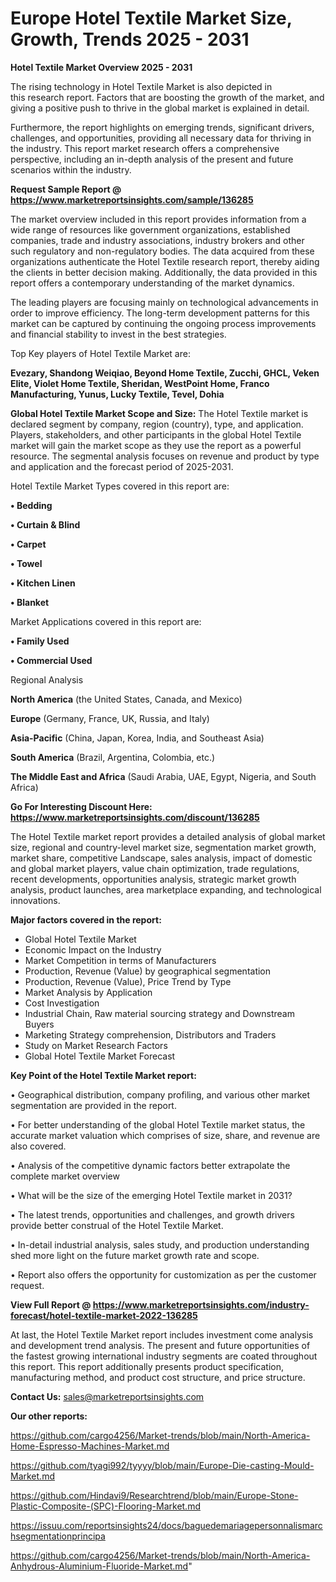  # Europe Hotel Textile Market Size, Growth, Trends 2025 - 2031

<Strong> Hotel Textile Market Overview 2025 - 2031</strong>

The rising technology in Hotel Textile Market is also depicted in this research report. Factors that are boosting the growth of the market, and giving a positive push to thrive in the global market is explained in detail.

Furthermore, the report highlights on emerging trends, significant drivers, challenges, and opportunities, providing all necessary data for thriving in the industry. This report market research offers a comprehensive perspective, including an in-depth analysis of the present and future scenarios within the industry.

<strong>Request Sample Report @ <a href=https://www.marketreportsinsights.com/sample/136285>https://www.marketreportsinsights.com/sample/136285</a></strong>

The market overview included in this report provides information from a wide range of resources like government organizations, established companies, trade and industry associations, industry brokers and other such regulatory and non-regulatory bodies. The data acquired from these organizations authenticate the Hotel Textile research report, thereby aiding the clients in better decision making. Additionally, the data provided in this report offers a contemporary understanding of the market dynamics.

The leading players are focusing mainly on technological advancements in order to improve efficiency. The long-term development patterns for this market can be captured by continuing the ongoing process improvements and financial stability to invest in the best strategies.

Top Key players of Hotel Textile Market are:

<strong>Evezary, Shandong Weiqiao, Beyond Home Textile, Zucchi, GHCL, Veken Elite, Violet Home Textile, Sheridan, WestPoint Home, Franco Manufacturing, Yunus, Lucky Textile, Tevel, Dohia</strong>

<strong><b>Global Hotel Textile Market Scope and Size:</b></strong>
The Hotel Textile market is declared segment by company, region (country), type, and application. Players, stakeholders, and other participants in the global Hotel Textile market will gain the market scope as they use the report as a powerful resource. The segmental analysis focuses on revenue and product by type and application and the forecast period of 2025-2031.

Hotel Textile Market Types covered in this report are:

<strong>• Bedding

• Curtain & Blind

• Carpet

• Towel

• Kitchen Linen

• Blanket</strong>

Market Applications covered in this report are:

<strong>• Family Used

• Commercial Used</strong> 

Regional Analysis

<strong>North America</strong> (the United States, Canada, and Mexico)

<strong>Europe</strong> (Germany, France, UK, Russia, and Italy)

<strong>Asia-Pacific</strong> (China, Japan, Korea, India, and Southeast Asia)

<strong>South America</strong> (Brazil, Argentina, Colombia, etc.)

<strong>The Middle East and Africa</strong> (Saudi Arabia, UAE, Egypt, Nigeria, and South Africa)

<strong>Go For Interesting Discount Here: <a href=https://www.marketreportsinsights.com/discount/136285>https://www.marketreportsinsights.com/discount/136285</a></strong>

The Hotel Textile market report provides a detailed analysis of global market size, regional and country-level market size, segmentation market growth, market share, competitive Landscape, sales analysis, impact of domestic and global market players, value chain optimization, trade regulations, recent developments, opportunities analysis, strategic market growth analysis, product launches, area marketplace expanding, and technological innovations.

<strong><b>Major factors covered in the report:</b></strong>
<ul>
  <li>Global Hotel Textile Market </li>
  <li>Economic Impact on the Industry</li>
  <li>Market Competition in terms of Manufacturers</li>
  <li>Production, Revenue (Value) by geographical segmentation</li>
  <li>Production, Revenue (Value), Price Trend by Type</li>
  <li>Market Analysis by Application</li>
  <li>Cost Investigation</li>
  <li>Industrial Chain, Raw material sourcing strategy and Downstream Buyers</li>
  <li>Marketing Strategy comprehension, Distributors and Traders</li>
  <li>Study on Market Research Factors</li>
  <li>Global Hotel Textile Market Forecast</li>
</ul>

<strong><b>Key Point of the Hotel Textile Market report:</b></strong>

• Geographical distribution, company profiling, and various other market segmentation are provided in the report.

• For better understanding of the global Hotel Textile market status, the accurate market valuation which comprises of size, share, and revenue are also covered.

• Analysis of the competitive dynamic factors better extrapolate the complete market overview

• What will be the size of the emerging Hotel Textile market in 2031?

• The latest trends, opportunities and challenges, and growth drivers provide better construal of the Hotel Textile Market.

• In-detail industrial analysis, sales study, and production understanding shed more light on the future market growth rate and scope.

• Report also offers the opportunity for customization as per the customer request.

<strong><b>View Full Report @ <a href=https://www.marketreportsinsights.com/industry-forecast/hotel-textile-market-2022-136285>https://www.marketreportsinsights.com/industry-forecast/hotel-textile-market-2022-136285</a></b></strong>


At last, the Hotel Textile Market report includes investment come analysis and development trend analysis. The present and future opportunities of the fastest growing international industry segments are coated throughout this report. This report additionally presents product specification, manufacturing method, and product cost structure, and price structure.

<strong>Contact Us:</strong>
sales@marketreportsinsights.com

<strong>Our other reports:</strong>

<a href=https://github.com/cargo4256/Market-trends/blob/main/North-America-Home-Espresso-Machines-Market.md>https://github.com/cargo4256/Market-trends/blob/main/North-America-Home-Espresso-Machines-Market.md</a>

<a href=https://github.com/tyagi992/tyyyy/blob/main/Europe-Die-casting-Mould-Market.md>https://github.com/tyagi992/tyyyy/blob/main/Europe-Die-casting-Mould-Market.md</a>

<a href=https://github.com/Hindavi9/Researchtrend/blob/main/Europe-Stone-Plastic-Composite-(SPC)-Flooring-Market.md>https://github.com/Hindavi9/Researchtrend/blob/main/Europe-Stone-Plastic-Composite-(SPC)-Flooring-Market.md</a>

<a href=https://issuu.com/reportsinsights24/docs/baguedemariagepersonnalismarchsegmentationprincipa>https://issuu.com/reportsinsights24/docs/baguedemariagepersonnalismarchsegmentationprincipa</a>

<a href=https://github.com/cargo4256/Market-trends/blob/main/North-America-Anhydrous-Aluminium-Fluoride-Market.md>https://github.com/cargo4256/Market-trends/blob/main/North-America-Anhydrous-Aluminium-Fluoride-Market.md</a>"

